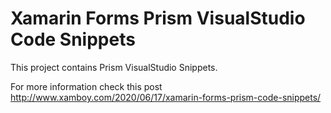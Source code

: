 # Xamarin Forms Prism VisualStudio Code Snippets

This project contains Prism VisualStudio Snippets.

For more information check this post http://www.xamboy.com/2020/06/17/xamarin-forms-prism-code-snippets/
